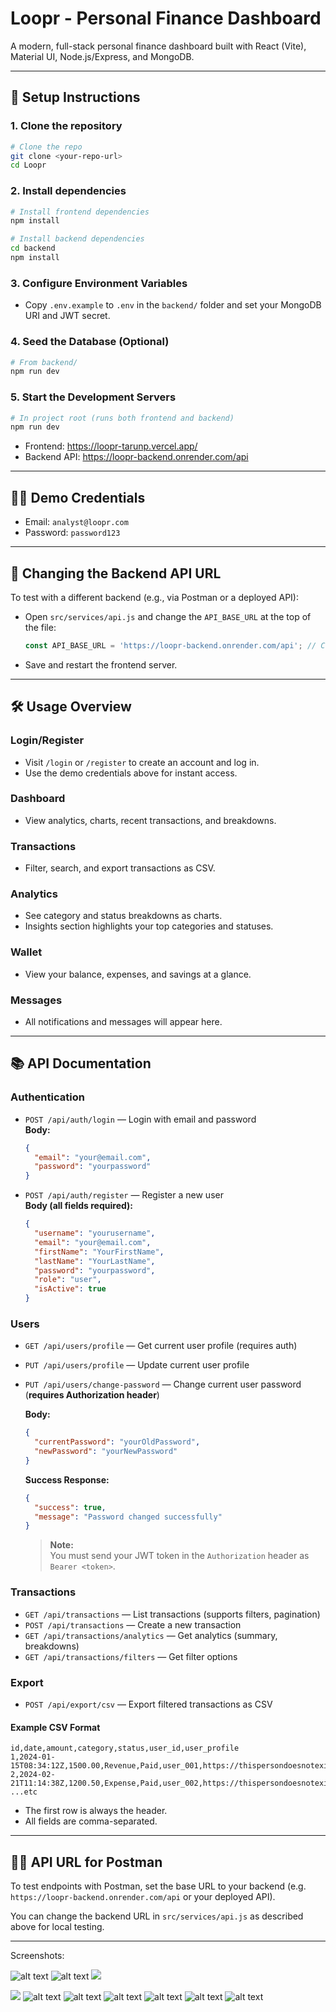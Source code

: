 # Loopr - Personal Finance Dashboard

A modern, full-stack personal finance dashboard built with React (Vite), Material UI, Node.js/Express, and MongoDB.

---

## 🚀 Setup Instructions

### 1. Clone the repository
```bash
# Clone the repo
git clone <your-repo-url>
cd Loopr
```

### 2. Install dependencies
```bash
# Install frontend dependencies
npm install

# Install backend dependencies
cd backend
npm install
```

### 3. Configure Environment Variables
- Copy `.env.example` to `.env` in the `backend/` folder and set your MongoDB URI and JWT secret.

### 4. Seed the Database (Optional)
```bash
# From backend/
npm run dev
```

### 5. Start the Development Servers
```bash
# In project root (runs both frontend and backend)
npm run dev
```

- Frontend: https://loopr-tarunp.vercel.app/
- Backend API: https://loopr-backend.onrender.com/api

---

## 🧑‍💻 Demo Credentials

- Email: `analyst@loopr.com`
- Password: `password123`

---

## 🔄 Changing the Backend API URL

To test with a different backend (e.g., via Postman or a deployed API):
- Open `src/services/api.js` and change the `API_BASE_URL` at the top of the file:
  ```js
  const API_BASE_URL = 'https://loopr-backend.onrender.com/api'; // Change this to your backend URL
  ```
- Save and restart the frontend server.

---

## 🛠️ Usage Overview

### Login/Register
- Visit `/login` or `/register` to create an account and log in.
- Use the demo credentials above for instant access.

### Dashboard
- View analytics, charts, recent transactions, and breakdowns.

### Transactions
- Filter, search, and export transactions as CSV.

### Analytics
- See category and status breakdowns as charts.
- Insights section highlights your top categories and statuses.

### Wallet
- View your balance, expenses, and savings at a glance.

### Messages
- All notifications and messages will appear here.

---

## 📚 API Documentation

### Authentication
- `POST /api/auth/login` — Login with email and password  
  **Body:**  
  ```json
  {
    "email": "your@email.com",
    "password": "yourpassword"
  }
  ```
- `POST /api/auth/register` — Register a new user  
  **Body (all fields required):**  
  ```json
  {
    "username": "yourusername",
    "email": "your@email.com",
    "firstName": "YourFirstName",
    "lastName": "YourLastName",
    "password": "yourpassword",
    "role": "user",
    "isActive": true
  }
  ```
### Users
- `GET /api/users/profile` — Get current user profile (requires auth)
- `PUT /api/users/profile` — Update current user profile
- `PUT /api/users/change-password` — Change current user password (**requires Authorization header**)

  **Body:**  
  ```json
  {
    "currentPassword": "yourOldPassword",
    "newPassword": "yourNewPassword"
  }
  ```

  **Success Response:**  
  ```json
  {
    "success": true,
    "message": "Password changed successfully"
  }
  ```

  > **Note:**  
  > You must send your JWT token in the `Authorization` header as `Bearer <token>`.

### Transactions
- `GET /api/transactions` — List transactions (supports filters, pagination)
- `POST /api/transactions` — Create a new transaction
- `GET /api/transactions/analytics` — Get analytics (summary, breakdowns)
- `GET /api/transactions/filters` — Get filter options

### Export
- `POST /api/export/csv` — Export filtered transactions as CSV

#### Example CSV Format
```
id,date,amount,category,status,user_id,user_profile
1,2024-01-15T08:34:12Z,1500.00,Revenue,Paid,user_001,https://thispersondoesnotexist.com/
2,2024-02-21T11:14:38Z,1200.50,Expense,Paid,user_002,https://thispersondoesnotexist.com/
...etc
```
- The first row is always the header.
- All fields are comma-separated.

---

## 🧑‍💻 API URL for Postman

To test endpoints with Postman, set the base URL to your backend (e.g. `https://loopr-backend.onrender.com/api` or your deployed API).

You can change the backend URL in `src/services/api.js` as described above for local testing.

---
Screenshots:

![alt text](image-8.png)
![alt text](image-9.png)
![
](image.png)

![
](image-1.png)
![alt text](image-2.png)
![alt text](image-3.png)
![alt text](image-4.png)
![alt text](image-5.png)
![alt text](image-6.png)
![alt text](image-7.png)
